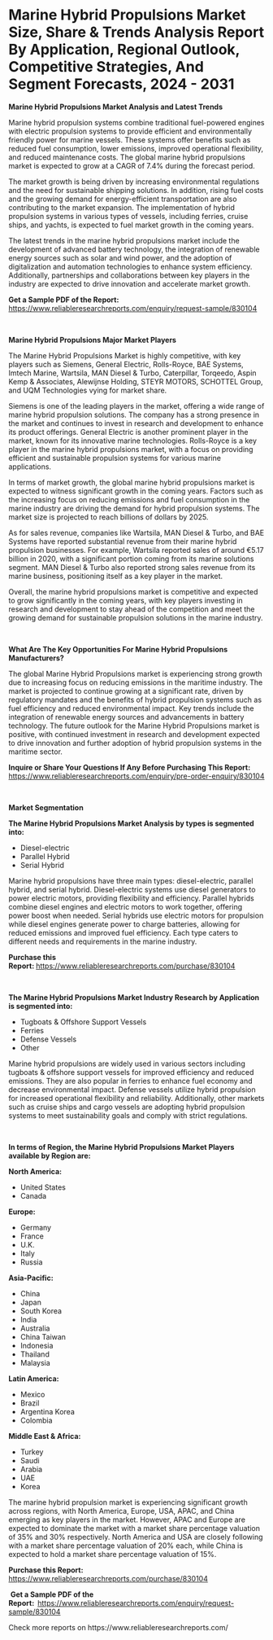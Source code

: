 <p><h1>Marine Hybrid Propulsions Market Size, Share & Trends Analysis Report By Application, Regional Outlook, Competitive Strategies, And Segment Forecasts, 2024 - 2031</h1></p><p><strong>Marine Hybrid Propulsions Market Analysis and Latest Trends</strong></p>
<p><p>Marine hybrid propulsion systems combine traditional fuel-powered engines with electric propulsion systems to provide efficient and environmentally friendly power for marine vessels. These systems offer benefits such as reduced fuel consumption, lower emissions, improved operational flexibility, and reduced maintenance costs. The global marine hybrid propulsions market is expected to grow at a CAGR of 7.4% during the forecast period.</p><p>The market growth is being driven by increasing environmental regulations and the need for sustainable shipping solutions. In addition, rising fuel costs and the growing demand for energy-efficient transportation are also contributing to the market expansion. The implementation of hybrid propulsion systems in various types of vessels, including ferries, cruise ships, and yachts, is expected to fuel market growth in the coming years.</p><p>The latest trends in the marine hybrid propulsions market include the development of advanced battery technology, the integration of renewable energy sources such as solar and wind power, and the adoption of digitalization and automation technologies to enhance system efficiency. Additionally, partnerships and collaborations between key players in the industry are expected to drive innovation and accelerate market growth.</p></p>
<p><strong>Get a Sample PDF of the Report:&nbsp;</strong> <a href="https://www.reliableresearchreports.com/enquiry/request-sample/830104">https://www.reliableresearchreports.com/enquiry/request-sample/830104</a></p>
<p>&nbsp;</p>
<p><strong>Marine Hybrid Propulsions Major Market Players</strong></p>
<p><p>The Marine Hybrid Propulsions Market is highly competitive, with key players such as Siemens, General Electric, Rolls-Royce, BAE Systems, Imtech Marine, Wartsila, MAN Diesel & Turbo, Caterpillar, Torqeedo, Aspin Kemp & Associates, Alewijnse Holding, STEYR MOTORS, SCHOTTEL Group, and UQM Technologies vying for market share.</p><p>Siemens is one of the leading players in the market, offering a wide range of marine hybrid propulsion solutions. The company has a strong presence in the market and continues to invest in research and development to enhance its product offerings. General Electric is another prominent player in the market, known for its innovative marine technologies. Rolls-Royce is a key player in the marine hybrid propulsions market, with a focus on providing efficient and sustainable propulsion systems for various marine applications.</p><p>In terms of market growth, the global marine hybrid propulsions market is expected to witness significant growth in the coming years. Factors such as the increasing focus on reducing emissions and fuel consumption in the marine industry are driving the demand for hybrid propulsion systems. The market size is projected to reach billions of dollars by 2025.</p><p>As for sales revenue, companies like Wartsila, MAN Diesel & Turbo, and BAE Systems have reported substantial revenue from their marine hybrid propulsion businesses. For example, Wartsila reported sales of around €5.17 billion in 2020, with a significant portion coming from its marine solutions segment. MAN Diesel & Turbo also reported strong sales revenue from its marine business, positioning itself as a key player in the market.</p><p>Overall, the marine hybrid propulsions market is competitive and expected to grow significantly in the coming years, with key players investing in research and development to stay ahead of the competition and meet the growing demand for sustainable propulsion solutions in the marine industry.</p></p>
<p>&nbsp;</p>
<p><strong>What Are The Key Opportunities For Marine Hybrid Propulsions Manufacturers?</strong></p>
<p><p>The global Marine Hybrid Propulsions market is experiencing strong growth due to increasing focus on reducing emissions in the maritime industry. The market is projected to continue growing at a significant rate, driven by regulatory mandates and the benefits of hybrid propulsion systems such as fuel efficiency and reduced environmental impact. Key trends include the integration of renewable energy sources and advancements in battery technology. The future outlook for the Marine Hybrid Propulsions market is positive, with continued investment in research and development expected to drive innovation and further adoption of hybrid propulsion systems in the maritime sector.</p></p>
<p><strong>Inquire or Share Your Questions If Any Before Purchasing This Report:</strong> <a href="https://www.reliableresearchreports.com/enquiry/pre-order-enquiry/830104">https://www.reliableresearchreports.com/enquiry/pre-order-enquiry/830104</a></p>
<p>&nbsp;</p>
<p><strong>Market Segmentation</strong></p>
<p><strong>The Marine Hybrid Propulsions Market Analysis by types is segmented into:</strong></p>
<p><ul><li>Diesel-electric</li><li>Parallel Hybrid</li><li>Serial Hybrid</li></ul></p>
<p><p>Marine hybrid propulsions have three main types: diesel-electric, parallel hybrid, and serial hybrid. Diesel-electric systems use diesel generators to power electric motors, providing flexibility and efficiency. Parallel hybrids combine diesel engines and electric motors to work together, offering power boost when needed. Serial hybrids use electric motors for propulsion while diesel engines generate power to charge batteries, allowing for reduced emissions and improved fuel efficiency. Each type caters to different needs and requirements in the marine industry.</p></p>
<p><strong>Purchase this Report:&nbsp;</strong><a href="https://www.reliableresearchreports.com/purchase/830104">https://www.reliableresearchreports.com/purchase/830104</a></p>
<p>&nbsp;</p>
<p><strong>The Marine Hybrid Propulsions Market Industry Research by Application is segmented into:</strong></p>
<p><ul><li>Tugboats & Offshore Support Vessels</li><li>Ferries</li><li>Defense Vessels</li><li>Other</li></ul></p>
<p><p>Marine hybrid propulsions are widely used in various sectors including tugboats & offshore support vessels for improved efficiency and reduced emissions. They are also popular in ferries to enhance fuel economy and decrease environmental impact. Defense vessels utilize hybrid propulsion for increased operational flexibility and reliability. Additionally, other markets such as cruise ships and cargo vessels are adopting hybrid propulsion systems to meet sustainability goals and comply with strict regulations.</p></p>
<p>&nbsp;</p>
<p><strong>In terms of Region, the Marine Hybrid Propulsions Market Players available by Region are:</strong></p>
<p>
    <p> <strong> North America: </strong>
        <ul>
            <li>United States</li>
            <li>Canada</li>
        </ul>
        </p> 
    <p> <strong> Europe: </strong>
        <ul>
            <li>Germany</li>
            <li>France</li>
            <li>U.K.</li>
            <li>Italy</li>
            <li>Russia</li>
        </ul>
        </p> 
    <p> <strong> Asia-Pacific: </strong>
        <ul>
            <li>China</li>
            <li>Japan</li>
            <li>South Korea</li>
            <li>India</li>
            <li>Australia</li>
            <li>China Taiwan</li>
            <li>Indonesia</li>
            <li>Thailand</li>
            <li>Malaysia</li>
        </ul>
        </p> 
    <p> <strong> Latin America: </strong>
        <ul>
            <li>Mexico</li>
            <li>Brazil</li>
            <li>Argentina Korea</li>
            <li>Colombia</li>
        </ul>
        </p> 
    <p> <strong> Middle East & Africa: </strong>
        <ul>
            <li>Turkey</li>
            <li>Saudi</li>
            <li>Arabia</li>
            <li>UAE</li>
            <li>Korea</li>
        </ul>
    </p>
    </p>
<p><p>The marine hybrid propulsion market is experiencing significant growth across regions, with North America, Europe, USA, APAC, and China emerging as key players in the market. However, APAC and Europe are expected to dominate the market with a market share percentage valuation of 35% and 30% respectively. North America and USA are closely following with a market share percentage valuation of 20% each, while China is expected to hold a market share percentage valuation of 15%.</p></p>
<p><strong>Purchase this Report: </strong><a href="https://www.reliableresearchreports.com/purchase/830104">https://www.reliableresearchreports.com/purchase/830104</a></p>
<p>&nbsp;<strong>Get a Sample PDF of the Report:&nbsp;&nbsp;</strong><a href="https://www.reliableresearchreports.com/enquiry/request-sample/830104">https://www.reliableresearchreports.com/enquiry/request-sample/830104</a></p>
<p><strong></strong></p>
<p>Check more reports on https://www.reliableresearchreports.com/</p>